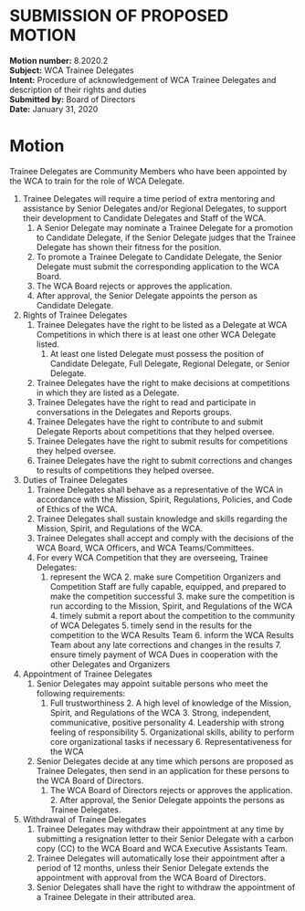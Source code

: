 # SUBMISSION OF PROPOSED MOTION

**Motion number:** 8.2020.2  
**Subject:** WCA Trainee Delegates  
**Intent:** Procedure of acknowledgement of WCA Trainee Delegates and description of their rights and duties  
**Submitted by:** Board of Directors  
**Date:** January 31, 2020  

# Motion

Trainee Delegates are Community Members who have been appointed by the WCA to train for the role of WCA Delegate.

1. Trainee Delegates will require a time period of extra mentoring and assistance by Senior Delegates and/or Regional Delegates, to support their development to Candidate Delegates and Staff of the WCA.
   1. A Senior Delegate may nominate a Trainee Delegate for a promotion to Candidate Delegate, if the Senior Delegate judges that the Trainee Delegate has shown their fitness for the position.
   2. To promote a Trainee Delegate to Candidate Delegate, the Senior Delegate must submit the corresponding application to the WCA Board.
   3. The WCA Board rejects or approves the application.
   4. After approval, the Senior Delegate appoints the person as Candidate Delegate.
2. Rights of Trainee Delegates
   1. Trainee Delegates have the right to be listed as a Delegate at WCA Competitions in which there is at least one other WCA Delegate listed.
	    1. At least one listed Delegate must possess the position of Candidate Delegate, Full Delegate, Regional Delegate, or Senior Delegate.
   2. Trainee Delegates have the right to make decisions at competitions in which they are listed as a Delegate.
	 3. Trainee Delegates have the right to read and participate in conversations in the Delegates and Reports groups.
	 4. Trainee Delegates have the right to contribute to and submit Delegate Reports about competitions that they helped oversee.
	 5. Trainee Delegates have the right to submit results for competitions they helped oversee.
	 6. Trainee Delegates have the right to submit corrections and changes to results of competitions they helped oversee.
3. Duties of Trainee Delegates
   1. Trainee Delegates shall behave as a representative of the WCA in accordance with the Mission, Spirit, Regulations, Policies, and Code of Ethics of the WCA.
	 2. Trainee Delegates shall sustain knowledge and skills regarding the Mission, Spirit, and Regulations of the WCA.
	 3. Trainee Delegates shall accept and comply with the decisions of the WCA Board, WCA Officers, and WCA Teams/Committees.
	 4. For every WCA Competition that they are overseeing, Trainee Delegates:
	    1. represent the WCA
			2. make sure Competition Organizers and Competition Staff are fully capable, equipped, and prepared to make the competition successful
			3. make sure the competition is run according to the Mission, Spirit, and Regulations of the WCA
			4. timely submit a report about the competition to the community of WCA Delegates
			5. timely send in the results for the competition to the WCA Results Team
			6. inform the WCA Results Team about any late corrections and changes in the results
			7. ensure timely payment of WCA Dues in cooperation with the other Delegates and Organizers
4. Appointment of Trainee Delegates
   1. Senior Delegates may appoint suitable persons who meet the following requirements:
	    1. Full trustworthiness
			2. A high level of knowledge of the Mission, Spirit, and Regulations of the WCA
			3. Strong, independent, communicative, positive personality
			4. Leadership with strong feeling of responsibility
			5. Organizational skills, ability to perform core organizational tasks if necessary
			6. Representativeness for the WCA
   2. Senior Delegates decide at any time which persons are proposed as Trainee Delegates, then send in an application for these persons to the WCA Board of Directors.
	    1. The WCA Board of Directors rejects or approves the application.
			2. After approval, the Senior Delegate appoints the persons as Trainee Delegates.
5. Withdrawal of Trainee Delegates
   1. Trainee Delegates may withdraw their appointment at any time by submitting a resignation letter to their Senior Delegate with a carbon copy (CC) to the WCA Board and WCA Executive Assistants Team.
	 2. Trainee Delegates will automatically lose their appointment after a period of 12 months, unless their Senior Delegate extends the appointment with approval from the WCA Board of Directors.
	 3. Senior Delegates shall have the right to withdraw the appointment of a Trainee Delegate in their attributed area.
